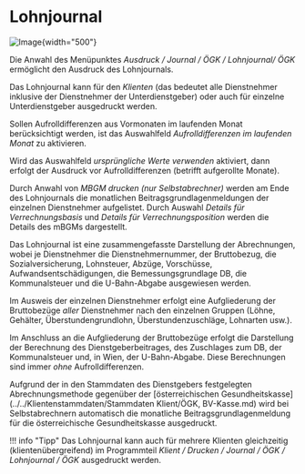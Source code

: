 # Lohnjournal

![Image](img/image234.png){width="500"}

Die Anwahl des Menüpunktes *Ausdruck / Journal / ÖGK / Lohnjournal/ ÖGK* ermöglicht den Ausdruck des Lohnjournals.

Das Lohnjournal kann für den *Klienten* (das bedeutet alle Dienstnehmer inklusive der Dienstnehmer der Unterdienstgeber) oder auch für einzelne Unterdienstgeber ausgedruckt werden.

Sollen Aufrolldifferenzen aus Vormonaten im laufenden Monat berücksichtigt werden, ist das Auswahlfeld *Aufrolldifferenzen im laufenden Monat* zu aktivieren.

Wird das Auswahlfeld *ursprüngliche Werte verwenden* aktiviert, dann erfolgt der Ausdruck vor Aufrolldifferenzen (betrifft aufgerollte Monate).

Durch Anwahl von *MBGM drucken (nur Selbstabrechner)* werden am Ende des Lohnjournals die monatlichen Beitragsgrundlagenmeldungen der einzelnen Dienstnehmer aufgelistet. Durch Auswahl *Details für Verrechnungsbasis* und *Details für Verrechnungsposition* werden die Details des mBGMs dargestellt.

Das Lohnjournal ist eine zusammengefasste Darstellung der Abrechnungen, wobei je Dienstnehmer die Dienstnehmernummer, der Bruttobezug, die Sozialversicherung, Lohnsteuer, Abzüge, Vorschüsse, Aufwandsentschädigungen, die Bemessungsgrundlage DB, die Kommunalsteuer und die U-Bahn-Abgabe ausgewiesen werden.

Im Ausweis der einzelnen Dienstnehmer erfolgt eine Aufgliederung der Bruttobezüge *aller* Dienstnehmer nach den einzelnen Gruppen (Löhne, Gehälter, Überstundengrundlohn, Überstundenzuschläge, Lohnarten usw.).

Im Anschluss an die Aufgliederung der Bruttobezüge erfolgt die Darstellung der Berechnung des Dienstgeberbeitrages, des Zuschlages zum DB, der Kommunalsteuer und, in Wien, der U-Bahn-Abgabe. Diese Berechnungen sind immer *ohne* Aufrolldifferenzen.

Aufgrund der in den Stammdaten des Dienstgebers festgelegten Abrechnungsmethode gegenüber der [österreichischen Gesundheitskasse](../../Klientenstammdaten/Stammdaten Klient/ÖGK, BV-Kasse.md) wird bei Selbstabrechnern automatisch die monatliche Beitragsgrundlagenmeldung für die österreichische Gesundheitskasse ausgedruckt.

!!! info "Tipp"
    Das Lohnjournal kann auch für mehrere Klienten gleichzeitig (klientenübergreifend) im Programmteil *Klient / Drucken / Journal / ÖGK / Lohnjournal / ÖGK* ausgedruckt werden.